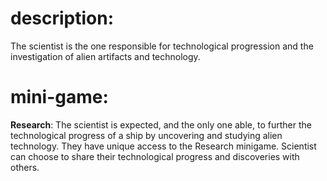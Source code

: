# description:
The scientist is the one responsible for technological progression and the investigation of alien artifacts and technology.

# mini-game:
**Research**: The scientist is expected, and the only one able, to further the technological progress of a ship by uncovering and studying alien technology. 
They have unique access to the Research minigame. 
Scientist can choose to share their technological progress and discoveries with others. 